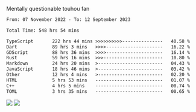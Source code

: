 Mentally questionable touhou fan



<!--START_SECTION:waka-->

```txt
From: 07 November 2022 - To: 12 September 2023

Total Time: 548 hrs 54 mins

TypeScript       222 hrs 44 mins >>>>>>>>>>---------------   40.58 %
Dart             89 hrs 3 mins   >>>>---------------------   16.22 %
GDScript         88 hrs 36 mins  >>>>---------------------   16.14 %
Rust             59 hrs 16 mins  >>>----------------------   10.80 %
Markdown         24 hrs 20 mins  >------------------------   04.43 %
JavaScript       18 hrs 46 mins  >------------------------   03.42 %
Other            12 hrs 4 mins   >------------------------   02.20 %
HTML             5 hrs 53 mins   -------------------------   01.07 %
C++              4 hrs 5 mins    -------------------------   00.74 %
TOML             3 hrs 35 mins   -------------------------   00.65 %
```

<!--END_SECTION:waka-->

![](https://posei.me/horse_going_hard.gif)
![](https://posei.me/horse_going_hard.gif)
